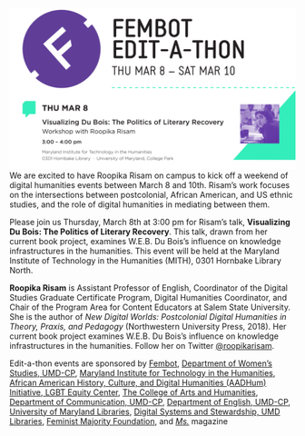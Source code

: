 ![](../../images/2018-03-Roopika-Risam-talk-.png)We are excited to have Roopika Risam on campus to kick off a weekend of digital humanities events between March 8 and 10th. Risam’s work focuses on the intersections between postcolonial, African American, and US ethnic studies, and the role of digital humanities in mediating between them.

Please join us Thursday, March 8th at 3:00 pm for Risam’s talk, **Visualizing Du Bois: The Politics of Literary Recovery**. This talk, drawn from her current book project, examines W.E.B. Du Bois’s influence on knowledge infrastructures in the humanities. This event will be held at the Maryland Institute of Technology in the Humanities (MITH), 0301 Hornbake Library North.

**Roopika Risam** is Assistant Professor of English, Coordinator of the Digital Studies Graduate Certificate Program, Digital Humanities Coordinator, and Chair of the Program Area for Content Educators at Salem State University. She is the author of _New Digital Worlds: Postcolonial Digital Humanities in Theory, Praxis, and Pedagogy_ (Northwestern University Press, 2018). Her current book project examines W.E.B. Du Bois’s influence on knowledge infrastructures in the humanities. Follow her on Twitter [@roopikarisam](https://twitter.com/roopikarisam).

Edit-a-thon events are sponsored by [Fembot](http://fembotcollective.org/), [Department of Women’s Studies, UMD-CP](http://wmst.umd.edu/), [Maryland Institute for Technology in the Humanities](https://en.wikipedia.org/wiki/Maryland_Institute_for_Technology_in_the_Humanities), [African American History, Culture, and Digital Humanities (AADHum) Initiative, ](http://aadhum.umd.edu/)[LGBT Equity Center](https://lgbt.umd.edu/), [The College of Arts and Humanities](https://www.arhu.umd.edu/), [Department of Communication, UMD-CP](https://www.comm.umd.edu/), [Department of English, UMD-CP](https://www.english.umd.edu/), [University of Maryland Libraries](http://www.lib.umd.edu/), [Digital Systems and Stewardship, UMD Libraries](https://www.lib.umd.edu/dss), [Feminist Majority Foundation](https://en.wikipedia.org/wiki/Feminist_Majority_Foundation), and [_Ms._](<https://en.wikipedia.org/wiki/Ms._(magazine)>) magazine